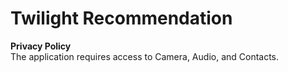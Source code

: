 # Twilight Recommendation

<b>Privacy Policy</b><br>
The application requires access to Camera, Audio, and Contacts.
